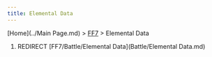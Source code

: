 ```yaml
---
title: Elemental Data
---
```


[Home](../Main Page.md) > [FF7](../FF7.md) > Elemental Data

1.  REDIRECT [FF7/Battle/Elemental Data](Battle/Elemental Data.md)
